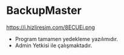 # BackupMaster

https://i.hizliresim.com/8ECUEi.png



- Program tamamen yedekleme yazılımıdır. 
- Admin Yetkisi ile çalışmaktadır.

